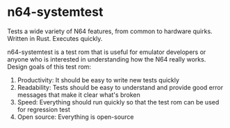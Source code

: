 # n64-systemtest
Tests a wide variety of N64 features, from common to hardware quirks. Written in Rust. Executes quickly.

n64-systemtest is a test rom that is useful for emulator developers or anyone who is interested in understanding how the N64 really works. Design goals of this test rom:
1) Productivity: It should be easy to write new tests quickly
2) Readability: Tests should be easy to understand and provide good error messages that make it clear what's broken
3) Speed: Everything should run quickly so that the test rom can be used for regression test
4) Open source: Everything is open-source
